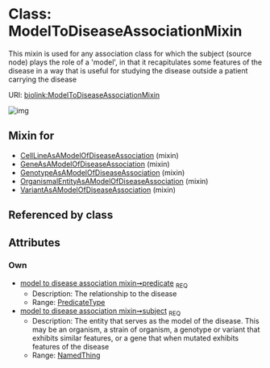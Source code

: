 
# Class: ModelToDiseaseAssociationMixin


This mixin is used for any association class for which the subject (source node) plays the role of a 'model', in that it recapitulates some features of the disease in a way that is useful for studying the disease outside a patient carrying the disease

URI: [biolink:ModelToDiseaseAssociationMixin](https://w3id.org/biolink/vocab/ModelToDiseaseAssociationMixin)


![img](http://yuml.me/diagram/nofunky;dir:TB/class/[NamedThing],[NamedThing]<subject%201..1-%20[ModelToDiseaseAssociationMixin&#124;predicate:predicate_type],[VariantAsAModelOfDiseaseAssociation]uses%20-.->[ModelToDiseaseAssociationMixin],[OrganismalEntityAsAModelOfDiseaseAssociation]uses%20-.->[ModelToDiseaseAssociationMixin],[GenotypeAsAModelOfDiseaseAssociation]uses%20-.->[ModelToDiseaseAssociationMixin],[GeneAsAModelOfDiseaseAssociation]uses%20-.->[ModelToDiseaseAssociationMixin],[CellLineAsAModelOfDiseaseAssociation]uses%20-.->[ModelToDiseaseAssociationMixin],[VariantAsAModelOfDiseaseAssociation],[OrganismalEntityAsAModelOfDiseaseAssociation],[GenotypeAsAModelOfDiseaseAssociation],[GeneAsAModelOfDiseaseAssociation],[CellLineAsAModelOfDiseaseAssociation])

## Mixin for

 * [CellLineAsAModelOfDiseaseAssociation](CellLineAsAModelOfDiseaseAssociation.md) (mixin) 
 * [GeneAsAModelOfDiseaseAssociation](GeneAsAModelOfDiseaseAssociation.md) (mixin) 
 * [GenotypeAsAModelOfDiseaseAssociation](GenotypeAsAModelOfDiseaseAssociation.md) (mixin) 
 * [OrganismalEntityAsAModelOfDiseaseAssociation](OrganismalEntityAsAModelOfDiseaseAssociation.md) (mixin) 
 * [VariantAsAModelOfDiseaseAssociation](VariantAsAModelOfDiseaseAssociation.md) (mixin) 

## Referenced by class


## Attributes


### Own

 * [model to disease association mixin➞predicate](model_to_disease_association_mixin_predicate.md)  <sub>REQ</sub>
     * Description: The relationship to the disease
     * Range: [PredicateType](types/PredicateType.md)
 * [model to disease association mixin➞subject](model_to_disease_association_mixin_subject.md)  <sub>REQ</sub>
     * Description: The entity that serves as the model of the disease. This may be an organism, a strain of organism, a genotype or variant that exhibits similar features, or a gene that when mutated exhibits features of the disease
     * Range: [NamedThing](NamedThing.md)
